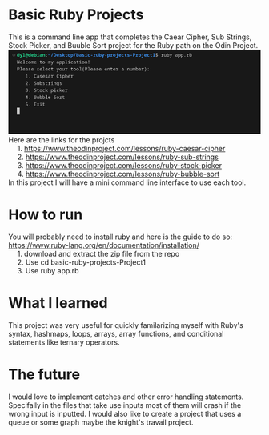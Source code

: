 # Basic Ruby Projects

This is a command line app that completes the Caear Cipher, Sub Strings, Stock Picker, and Buuble Sort project for the Ruby path on the Odin Project.  
![alt text](images/image.png)  
Here are the links for the projcts  
&emsp;    1. https://www.theodinproject.com/lessons/ruby-caesar-cipher  
&emsp;    2. https://www.theodinproject.com/lessons/ruby-sub-strings  
&emsp;    3. https://www.theodinproject.com/lessons/ruby-stock-picker  
&emsp;    4. https://www.theodinproject.com/lessons/ruby-bubble-sort  
In this project I will have a mini command line interface to use each tool. 
# How to run
You will probably need to install ruby and here is the guide to do so:  
https://www.ruby-lang.org/en/documentation/installation/  
&emsp;    1. download and extract the zip file from the repo  
&emsp;    2. Use cd basic-ruby-projects-Project1  
&emsp;    3. Use ruby app.rb  
# What I learned
This project was very useful for quickly familarizing myself with Ruby's syntax, hashmaps, loops, arrays, array functions, and conditional statements like ternary operators.
# The future
I would love to implement catches and other error handling statements. Specifally in the files that take use inputs most of them will crash if the wrong input is inputted. I would also like to create a project that uses a queue or some graph maybe the knight's travail project. 
